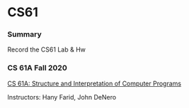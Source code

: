 # CS61
### Summary
Record the CS61 Lab & Hw
### CS 61A Fall 2020
[CS 61A: Structure and Interpretation of Computer Programs](https://inst.eecs.berkeley.edu/~cs61a/fa20/)

Instructors: Hany Farid, John DeNero
